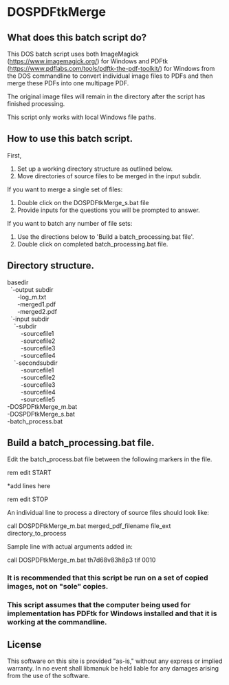 # DOSPDFtkMerge

## What does this batch script do?

This DOS batch script uses both ImageMagick (https://www.imagemagick.org/) for Windows and PDFtk (https://www.pdflabs.com/tools/pdftk-the-pdf-toolkit/) for Windows from the DOS commandline to convert individual image files to PDFs and then merge these PDFs into one multipage PDF.

The original image files will remain in the directory after the script has finished processing. 

This script only works with local Windows file paths.

## How to use this batch script.

First, 

1. Set up a working directory structure as outlined below.
2. Move directories of source files to be merged in the input subdir.

If you want to merge a single set of files:

1. Double click on the DOSPDFtkMerge_s.bat file
2. Provide inputs for the questions you will be prompted to answer.

If you want to batch any number of file sets:

1. Use the directions below to 'Build a batch_processing.bat file'.
2. Double click on completed batch_processing.bat file.

## Directory structure.

basedir<br/>
&nbsp;&nbsp;\`-output subdir<br/>
&nbsp;&nbsp;&nbsp;&nbsp;&nbsp;&nbsp;-log_m.txt<br/>
&nbsp;&nbsp;&nbsp;&nbsp;&nbsp;&nbsp;-merged1.pdf<br/>
&nbsp;&nbsp;&nbsp;&nbsp;&nbsp;&nbsp;-merged2.pdf<br/>
&nbsp;&nbsp;\`-input subdir<br/>
&nbsp;&nbsp;&nbsp;&nbsp;\`-subdir<br/>
&nbsp;&nbsp;&nbsp;&nbsp;&nbsp;&nbsp;&nbsp;&nbsp;-sourcefile1<br/>
&nbsp;&nbsp;&nbsp;&nbsp;&nbsp;&nbsp;&nbsp;&nbsp;-sourcefile2<br/>
&nbsp;&nbsp;&nbsp;&nbsp;&nbsp;&nbsp;&nbsp;&nbsp;-sourcefile3<br/>
&nbsp;&nbsp;&nbsp;&nbsp;&nbsp;&nbsp;&nbsp;&nbsp;-sourcefile4<br/>
&nbsp;&nbsp;&nbsp;&nbsp;\`-secondsubdir<br/>
&nbsp;&nbsp;&nbsp;&nbsp;&nbsp;&nbsp;&nbsp;&nbsp;-sourcefile1<br/>
&nbsp;&nbsp;&nbsp;&nbsp;&nbsp;&nbsp;&nbsp;&nbsp;-sourcefile2<br/>
&nbsp;&nbsp;&nbsp;&nbsp;&nbsp;&nbsp;&nbsp;&nbsp;-sourcefile3<br/>
&nbsp;&nbsp;&nbsp;&nbsp;&nbsp;&nbsp;&nbsp;&nbsp;-sourcefile4<br/>
&nbsp;&nbsp;&nbsp;&nbsp;&nbsp;&nbsp;&nbsp;&nbsp;-sourcefile5<br/>
-DOSPDFtkMerge_m.bat<br/>
-DOSPDFtkMerge_s.bat<br/>
-batch_process.bat<br/>

## Build a batch_processing.bat file.

Edit the batch_process.bat file between the following markers in the file.

rem   edit START

*add lines here

rem  edit STOP

An individual line to process a directory of source files should look like:

call DOSPDFtkMerge_m.bat merged_pdf_filename file_ext directory_to_process

Sample line with actual arguments added in:

call DOSPDFtkMerge_m.bat th7d68v83h8p3 tif 0010

### It is recommended that this script be run on a set of copied images, not on "sole" copies. 

### This script assumes that the computer being used for implementation has PDFtk for Windows installed and that it is working at the commandline.

## License
This software on this site is provided "as-is," without any express or implied warranty. In no event shall libmanuk be held liable for any damages arising from the use of the software.
